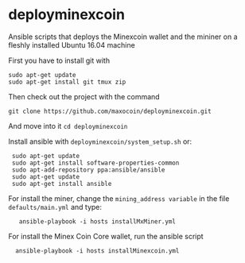 # deployminexcoin
Ansible scripts that deploys the Minexcoin wallet and the mininer on a fleshly installed Ubuntu 16.04 machine

First you have to install git with

```
sudo apt-get update
sudo apt-get install git tmux zip
```

Then check out the project with the command

`git clone https://github.com/maxocoin/deployminexcoin.git`
 
And move into it
`cd deployminexcoin` 
 

Install ansible with  `deployminexcoin/system_setup.sh`  or:
```
 sudo apt-get update
 sudo apt-get install software-properties-common
 sudo apt-add-repository ppa:ansible/ansible
 sudo apt-get update
 sudo apt-get install ansible
```


For install the miner, change the `mining_address variable`  in the file `defaults/main.yml`
and type: 
   
`   ansible-playbook -i hosts installMxMiner.yml`


For install the Minex Coin Core wallet, run the ansible script

`  ansible-playbook -i hosts installMinexcoin.yml`
  
 
